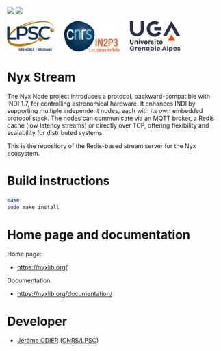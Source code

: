 [![][Build Status img]][Build Status]
[![][License img]][License]

<a href="https://lpsc.in2p3.fr/" target="_blank"><img src="https://raw.githubusercontent.com/nyxlib/nyx-node/refs/heads/main/images/logo_lpsc.svg" alt="LPSC" height="72" /></a>
&nbsp;&nbsp;&nbsp;&nbsp;
<a href="https://www.in2p3.fr/" target="_blank"><img src="https://raw.githubusercontent.com/nyxlib/nyx-node/refs/heads/main/images//logo_in2p3.svg" alt="IN2P3" height="72" /></a>
&nbsp;&nbsp;&nbsp;&nbsp;
<a href="https://www.univ-grenoble-alpes.fr/" target="_blank"><img src="https://raw.githubusercontent.com/nyxlib/nyx-node/refs/heads/main/images/logo_uga.svg" alt="UGA" height="72" /></a>

# Nyx Stream

The Nyx Node project introduces a protocol, backward-compatible with INDI 1.7, for controlling astronomical hardware. It enhances INDI by supporting multiple independent nodes, each with its own embedded protocol stack. The nodes can communicate via an MQTT broker, a Redis cache (low latency streams) or directly over TCP, offering flexibility and scalability for distributed systems.

This is the repository of the Redis-based stream server for the Nyx ecosystem.

# Build instructions

```bash
make
sudo make install
```

# Home page and documentation

Home page:
* https://nyxlib.org/

Documentation:
* https://nyxlib.org/documentation/

Developer
=========

* [Jérôme ODIER](https://annuaire.in2p3.fr/4121-4467/jerome-odier) ([CNRS/LPSC](http://lpsc.in2p3.fr/))

[Build Status]:https://github.com/nyxlib/nyx-stream/actions/workflows/deploy.yml
[Build Status img]:https://github.com/nyxlib/nyx-stream/actions/workflows/deploy.yml/badge.svg

[License]:https://www.gnu.org/licenses/gpl-2.0.txt
[License img]:https://img.shields.io/badge/License-GPL_2.0_only-blue.svg